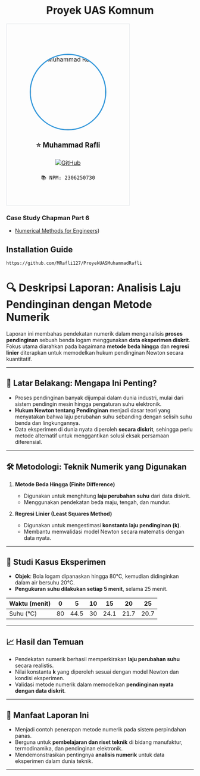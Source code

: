 
<h1 align="center">Proyek UAS Komnum</h1>

<div align="center">

<table>
  <td align="center" width="280px" style="padding: 40px 25px; border: 1px solid #e1e5e9; border-radius: 12px;">
    <br><br>
    <img src="https://github.com/MRafli127.png?size=200" width="200px" height="200px" alt="Muhammad Rafli" style="border-radius: 50%; border: 3px solid #3498db; object-fit: cover;"/><br>
    <h3>⭐ Muhammad Rafli</h3>
    <a href="https://github.com/MRafli127">
      <img src="https://img.shields.io/badge/GitHub-100000?style=for-the-badge&logo=github&logoColor=white" alt="GitHub"/>
    </a><br><br>
    <code>📚 NPM: 2306250730</code>
    <br><br>
  </td>
</table>

</div>


### Case Study Chapman Part 6
- [Numerical Methods for Engineers](https://gdcboysang.ac.in/About/Droid/uploads/Numerical%20Methods.pdf))

## Installation Guide
```
https://github.com/MRafli127/ProyekUASMuhammadRafli
```

# 🔍 Deskripsi Laporan: Analisis Laju Pendinginan dengan Metode Numerik

Laporan ini membahas pendekatan numerik dalam menganalisis **proses pendinginan** sebuah benda logam menggunakan **data eksperimen diskrit**. Fokus utama diarahkan pada bagaimana **metode beda hingga** dan **regresi linier** diterapkan untuk memodelkan hukum pendinginan Newton secara kuantitatif.

---

## 📌 Latar Belakang: Mengapa Ini Penting?

- Proses pendinginan banyak dijumpai dalam dunia industri, mulai dari sistem pendingin mesin hingga pengaturan suhu elektronik.
- **Hukum Newton tentang Pendinginan** menjadi dasar teori yang menyatakan bahwa laju perubahan suhu sebanding dengan selisih suhu benda dan lingkungannya.
- Data eksperimen di dunia nyata diperoleh **secara diskrit**, sehingga perlu metode alternatif untuk menggantikan solusi eksak persamaan diferensial.

---

## 🛠️ Metodologi: Teknik Numerik yang Digunakan

1. **Metode Beda Hingga (Finite Difference)**
   - Digunakan untuk menghitung **laju perubahan suhu** dari data diskrit.
   - Menggunakan pendekatan beda maju, tengah, dan mundur.

2. **Regresi Linier (Least Squares Method)**
   - Digunakan untuk mengestimasi **konstanta laju pendinginan (k)**.
   - Membantu memvalidasi model Newton secara matematis dengan data nyata.

---

## 🔬 Studi Kasus Eksperimen

- **Objek**: Bola logam dipanaskan hingga 80°C, kemudian didinginkan dalam air bersuhu 20°C.
- **Pengukuran suhu dilakukan setiap 5 menit**, selama 25 menit.


<div align="center">
    
| Waktu (menit) | 0   | 5   | 10  | 15  | 20  | 25  |
|---------------|-----|-----|-----|-----|-----|-----|
| Suhu (°C)     | 80  | 44.5| 30  | 24.1| 21.7| 20.7|

---
</div>

## 📈 Hasil dan Temuan

- Pendekatan numerik berhasil memperkirakan **laju perubahan suhu** secara realistis.
- Nilai konstanta **k** yang diperoleh sesuai dengan model Newton dan kondisi eksperimen.
- Validasi metode numerik dalam memodelkan **pendinginan nyata dengan data diskrit**.

---

## 🧠 Manfaat Laporan Ini

- Menjadi contoh penerapan metode numerik pada sistem perpindahan panas.
- Berguna untuk **pembelajaran dan riset teknik** di bidang manufaktur, termodinamika, dan pendinginan elektronik.
- Mendemonstrasikan pentingnya **analisis numerik** untuk data eksperimen dalam dunia teknik.

---


